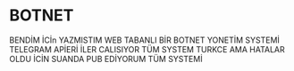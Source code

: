 # BOTNET
BENDİM İCİn YAZMISTIM WEB TABANLI BİR BOTNET YONETİM SYSTEMİ TELEGRAM APİERİ İLER CALISIYOR TÜM SYSTEM TURKCE AMA  HATALAR OLDU İCİN SUANDA PUB EDİYORUM TÜM SYSTEMİ
